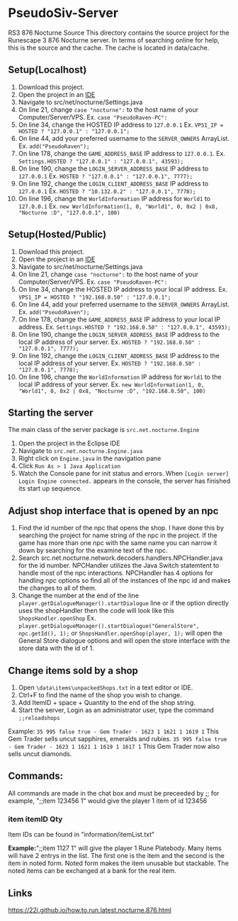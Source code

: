 # PseudoSiv-Server
RS3 876 Nocturne Source
This directory contains the source project for the Runescape 3 876 Nocturne server. In terms of searching online for help, this is the source and the cache. The cache is located in data/cache.

## Setup(Localhost)
1. Download this project.
2. Open the project in an [IDE](https://www.eclipse.org/downloads/)
3. Navigate to src/net/nocturne/Settings.java
4. On line 21, change `case "nocturne":` to the host name of your Computer/Server/VPS. Ex. `case "PseudoRaven-PC":`
5. On line 34, change the HOSTED IP address to `127.0.0.1` Ex. `VPS1_IP = HOSTED ? "127.0.0.1" : "127.0.0.1";`
6. On line 44, add your preferred username to the `SERVER_OWNERS` ArrayList. Ex. `add("PseudoRaven");`
7. On line 178, change the `GAME_ADDRESS_BASE` IP address to `127.0.0.1`. Ex. `Settings.HOSTED ? "127.0.0.1" : "127.0.0.1", 43593);`
8. On line 190, change the `LOGIN_SERVER_ADDRESS_BASE` IP address to `127.0.0.1` Ex. `HOSTED ? "127.0.0.1" : "127.0.0.1", 7777);`
9. On line 192, change the `LOGIN_CLIENT_ADDRESS_BASE` IP address to `127.0.0.1` Ex. `HOSTED ? "10.132.0.2" : "127.0.0.1", 7778);`
10. On line 196, change the `WorldInformation` IP address for `World1` to `127.0.0.1` Ex. `new WorldInformation(1, 0, "World1", 0, 0x2 | 0x8, "Nocturne :D", "127.0.0.1", 100)`

## Setup(Hosted/Public)
1. Download this project.
2. Open the project in an [IDE](https://www.eclipse.org/downloads/)
3. Navigate to src/net/nocturne/Settings.java
4. On line 21, change `case "nocturne":` to the host name of your Computer/Server/VPS. Ex. `case "PseudoRaven-PC":`
5. On line 34, change the HOSTED IP address to your local IP address. Ex. `VPS1_IP = HOSTED ? "192.168.0.50" : "127.0.0.1";`
6. On line 44, add your preferred username to the `SERVER_OWNERS` ArrayList. Ex. `add("PseudoRaven");`
7. On line 178, change the `GAME_ADDRESS_BASE` IP address to your local IP address. Ex. `Settings.HOSTED ? "192.168.0.50" : "127.0.0.1", 43593);`
8. On line 190, change the `LOGIN_SERVER_ADDRESS_BASE` IP address to the local IP address of your server. Ex. `HOSTED ? "192.168.0.50" : "127.0.0.1", 7777);`
9. On line 192, change the `LOGIN_CLIENT_ADDRESS_BASE` IP address to the local IP address of your server. Ex. `HOSTED ? "192.168.0.50" : "127.0.0.1", 7778);`
10. On line 196, change the `WorldInformation` IP address for `World1` to the local IP address of your server. Ex. `new WorldInformation(1, 0, "World1", 0, 0x2 | 0x8, "Nocturne :D", "192.168.0.50", 100)`

## Starting the server
The main class of the server package is `src.net.nocturne.Engine`
1. Open the project in the Eclipse IDE
2. Navigate to `src.net.nocturne.Engine.java`
3. Right click on `Engine.java` in the navigation pane
4. Click `Run As > 1 Java Application`
5. Watch the Console pane for init status and errors. When `[Login server] Login Engine connected.` appears in the console, the server has finished its start up sequence.

## Adjust shop interface that is opened by an npc
1. Find the id number of the npc that opens the shop. I have done this by searching the project for name string of the npc in the project. If the game has more than one npc with the same name you can narrow it down by searching for the examine text of the npc.
2. Search src.net.nocturne.network.decoders.handlers.NPCHandler.java for the id number. NPCHandler utilizes the Java Switch statemtent to handle most of the npc interactions. NPCHandler has 4 options for handling npc options so find all of the instances of the npc id and makes the changes to all of them.
3. Change the number at the end of the line `player.getDialogueManager().startDialogue` line or if the option directly uses the shopHandler then the code will look like this `ShopsHandler.openShop` Ex. `player.getDialogueManager().startDialogue("GeneralStore", npc.getId(), 1);` or `ShopsHandler.openShop(player, 1);` will open the General Store dialogue options and will open the store interface with the store data with the id of 1.

## Change items sold by a shop
1. Open `\data\items\unpackedShops.txt` in a text editor or IDE.
2. Ctrl+F to find the name of the shop you wish to change.
3. Add ItemID + space + Quantity to the end of the shop string.
4. Start the server, Login as an administrator user, type the command `;;reloadshops`

Example: `35 995 false true - Gem Trader - 1623 1 1621 1 1619 1` This Gem Trader sells uncut sapphires, emeralds and rubies. `35 995 false true - Gem Trader - 1623 1 1621 1 1619 1 1617 1` This Gem Trader now also sells uncut diamonds.

## Commands:
All commands are made in the chat box and must be preceeded by ;; for example, ";;item 123456 1" would give the player 1 item of id 123456

### item itemID Qty
  Item IDs can be found in "information/itemList.txt"
  
**Example:**";;item 1127 1" will give the player 1 Rune Platebody. Many items will have 2 entrys in the list. The first one is the item and the second is the item in noted form. Noted form makes the item unusable but stackable. The noted items can be exchanged at a bank for the real item.
  


## Links
https://22i.github.io/how.to.run.latest.nocturne.876.html
